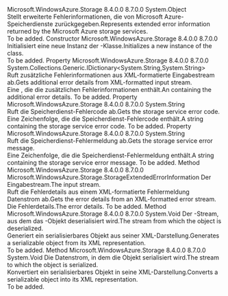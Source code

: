 <Type Name="StorageExtendedErrorInformation" FullName="Microsoft.WindowsAzure.Storage.StorageExtendedErrorInformation">
  <TypeSignature Language="C#" Value="public sealed class StorageExtendedErrorInformation" />
  <TypeSignature Language="ILAsm" Value=".class public auto ansi serializable sealed beforefieldinit StorageExtendedErrorInformation extends System.Object" />
  <TypeSignature Language="DocId" Value="T:Microsoft.WindowsAzure.Storage.StorageExtendedErrorInformation" />
  <TypeSignature Language="VB.NET" Value="Public NotInheritable Class StorageExtendedErrorInformation" />
  <TypeSignature Language="F#" Value="type StorageExtendedErrorInformation = class" />
  <AssemblyInfo>
    <AssemblyName>Microsoft.WindowsAzure.Storage</AssemblyName>
    <AssemblyVersion>8.4.0.0</AssemblyVersion>
    <AssemblyVersion>8.7.0.0</AssemblyVersion>
  </AssemblyInfo>
  <Base>
    <BaseTypeName>System.Object</BaseTypeName>
  </Base>
  <Interfaces />
  <Docs>
    <summary>
            <span data-ttu-id="e365c-101">Stellt erweiterte Fehlerinformationen, die von Microsoft Azure-Speicherdienste zurückgegeben.</span><span class="sxs-lookup"><span data-stu-id="e365c-101">Represents extended error information returned by the Microsoft Azure storage services.</span></span>
            </summary>
    <remarks>To be added.</remarks>
  </Docs>
  <Members>
    <Member MemberName=".ctor">
      <MemberSignature Language="C#" Value="public StorageExtendedErrorInformation ();" />
      <MemberSignature Language="ILAsm" Value=".method public hidebysig specialname rtspecialname instance void .ctor() cil managed" />
      <MemberSignature Language="DocId" Value="M:Microsoft.WindowsAzure.Storage.StorageExtendedErrorInformation.#ctor" />
      <MemberSignature Language="VB.NET" Value="Public Sub New ()" />
      <MemberType>Constructor</MemberType>
      <AssemblyInfo>
        <AssemblyName>Microsoft.WindowsAzure.Storage</AssemblyName>
        <AssemblyVersion>8.4.0.0</AssemblyVersion>
        <AssemblyVersion>8.7.0.0</AssemblyVersion>
      </AssemblyInfo>
      <Parameters />
      <Docs>
        <summary>
            <span data-ttu-id="e365c-102">Initialisiert eine neue Instanz der <see cref="T:Microsoft.WindowsAzure.Storage.StorageExtendedErrorInformation" />-Klasse.</span><span class="sxs-lookup"><span data-stu-id="e365c-102">Initializes a new instance of the <see cref="T:Microsoft.WindowsAzure.Storage.StorageExtendedErrorInformation" /> class.</span></span>
            </summary>
        <remarks>To be added.</remarks>
      </Docs>
    </Member>
    <Member MemberName="AdditionalDetails">
      <MemberSignature Language="C#" Value="public System.Collections.Generic.IDictionary&lt;string,string&gt; AdditionalDetails { get; }" />
      <MemberSignature Language="ILAsm" Value=".property instance class System.Collections.Generic.IDictionary`2&lt;string, string&gt; AdditionalDetails" />
      <MemberSignature Language="DocId" Value="P:Microsoft.WindowsAzure.Storage.StorageExtendedErrorInformation.AdditionalDetails" />
      <MemberSignature Language="VB.NET" Value="Public ReadOnly Property AdditionalDetails As IDictionary(Of String, String)" />
      <MemberSignature Language="F#" Value="member this.AdditionalDetails : System.Collections.Generic.IDictionary&lt;string, string&gt;" Usage="Microsoft.WindowsAzure.Storage.StorageExtendedErrorInformation.AdditionalDetails" />
      <MemberType>Property</MemberType>
      <AssemblyInfo>
        <AssemblyName>Microsoft.WindowsAzure.Storage</AssemblyName>
        <AssemblyVersion>8.4.0.0</AssemblyVersion>
        <AssemblyVersion>8.7.0.0</AssemblyVersion>
      </AssemblyInfo>
      <ReturnValue>
        <ReturnType>System.Collections.Generic.IDictionary&lt;System.String,System.String&gt;</ReturnType>
      </ReturnValue>
      <Docs>
        <summary>
            <span data-ttu-id="e365c-103">Ruft zusätzliche Fehlerinformationen aus XML-formatierte Eingabestream ab.</span><span class="sxs-lookup"><span data-stu-id="e365c-103">Gets additional error details from XML-formatted input stream.</span></span>
            </summary>
        <value><span data-ttu-id="e365c-104">Eine <see cref="T:System.Collections.Generic.IDictionary`2" /> , die die zusätzlichen Fehlerinformationen enthält.</span><span class="sxs-lookup"><span data-stu-id="e365c-104">An <see cref="T:System.Collections.Generic.IDictionary`2" /> containing the additional error details.</span></span></value>
        <remarks>To be added.</remarks>
      </Docs>
    </Member>
    <Member MemberName="ErrorCode">
      <MemberSignature Language="C#" Value="public string ErrorCode { get; }" />
      <MemberSignature Language="ILAsm" Value=".property instance string ErrorCode" />
      <MemberSignature Language="DocId" Value="P:Microsoft.WindowsAzure.Storage.StorageExtendedErrorInformation.ErrorCode" />
      <MemberSignature Language="VB.NET" Value="Public ReadOnly Property ErrorCode As String" />
      <MemberSignature Language="F#" Value="member this.ErrorCode : string" Usage="Microsoft.WindowsAzure.Storage.StorageExtendedErrorInformation.ErrorCode" />
      <MemberType>Property</MemberType>
      <AssemblyInfo>
        <AssemblyName>Microsoft.WindowsAzure.Storage</AssemblyName>
        <AssemblyVersion>8.4.0.0</AssemblyVersion>
        <AssemblyVersion>8.7.0.0</AssemblyVersion>
      </AssemblyInfo>
      <ReturnValue>
        <ReturnType>System.String</ReturnType>
      </ReturnValue>
      <Docs>
        <summary>
            <span data-ttu-id="e365c-105">Ruft die Speicherdienst-Fehlercode ab.</span><span class="sxs-lookup"><span data-stu-id="e365c-105">Gets the storage service error code.</span></span>
            </summary>
        <value><span data-ttu-id="e365c-106">Eine Zeichenfolge, die die Speicherdienst-Fehlercode enthält.</span><span class="sxs-lookup"><span data-stu-id="e365c-106">A string containing the storage service error code.</span></span></value>
        <remarks>To be added.</remarks>
      </Docs>
    </Member>
    <Member MemberName="ErrorMessage">
      <MemberSignature Language="C#" Value="public string ErrorMessage { get; }" />
      <MemberSignature Language="ILAsm" Value=".property instance string ErrorMessage" />
      <MemberSignature Language="DocId" Value="P:Microsoft.WindowsAzure.Storage.StorageExtendedErrorInformation.ErrorMessage" />
      <MemberSignature Language="VB.NET" Value="Public ReadOnly Property ErrorMessage As String" />
      <MemberSignature Language="F#" Value="member this.ErrorMessage : string" Usage="Microsoft.WindowsAzure.Storage.StorageExtendedErrorInformation.ErrorMessage" />
      <MemberType>Property</MemberType>
      <AssemblyInfo>
        <AssemblyName>Microsoft.WindowsAzure.Storage</AssemblyName>
        <AssemblyVersion>8.4.0.0</AssemblyVersion>
        <AssemblyVersion>8.7.0.0</AssemblyVersion>
      </AssemblyInfo>
      <ReturnValue>
        <ReturnType>System.String</ReturnType>
      </ReturnValue>
      <Docs>
        <summary>
            <span data-ttu-id="e365c-107">Ruft die Speicherdienst-Fehlermeldung ab.</span><span class="sxs-lookup"><span data-stu-id="e365c-107">Gets the storage service error message.</span></span>
            </summary>
        <value><span data-ttu-id="e365c-108">Eine Zeichenfolge, die die Speicherdienst-Fehlermeldung enthält.</span><span class="sxs-lookup"><span data-stu-id="e365c-108">A string containing the storage service error message.</span></span></value>
        <remarks>To be added.</remarks>
      </Docs>
    </Member>
    <Member MemberName="ReadFromStream">
      <MemberSignature Language="C#" Value="public static Microsoft.WindowsAzure.Storage.StorageExtendedErrorInformation ReadFromStream (System.IO.Stream inputStream);" />
      <MemberSignature Language="ILAsm" Value=".method public static hidebysig class Microsoft.WindowsAzure.Storage.StorageExtendedErrorInformation ReadFromStream(class System.IO.Stream inputStream) cil managed" />
      <MemberSignature Language="DocId" Value="M:Microsoft.WindowsAzure.Storage.StorageExtendedErrorInformation.ReadFromStream(System.IO.Stream)" />
      <MemberSignature Language="VB.NET" Value="Public Shared Function ReadFromStream (inputStream As Stream) As StorageExtendedErrorInformation" />
      <MemberSignature Language="F#" Value="static member ReadFromStream : System.IO.Stream -&gt; Microsoft.WindowsAzure.Storage.StorageExtendedErrorInformation" Usage="Microsoft.WindowsAzure.Storage.StorageExtendedErrorInformation.ReadFromStream inputStream" />
      <MemberType>Method</MemberType>
      <AssemblyInfo>
        <AssemblyName>Microsoft.WindowsAzure.Storage</AssemblyName>
        <AssemblyVersion>8.4.0.0</AssemblyVersion>
        <AssemblyVersion>8.7.0.0</AssemblyVersion>
      </AssemblyInfo>
      <ReturnValue>
        <ReturnType>Microsoft.WindowsAzure.Storage.StorageExtendedErrorInformation</ReturnType>
      </ReturnValue>
      <Parameters>
        <Parameter Name="inputStream" Type="System.IO.Stream" />
      </Parameters>
      <Docs>
        <param name="inputStream"><span data-ttu-id="e365c-109">Der Eingabestream.</span><span class="sxs-lookup"><span data-stu-id="e365c-109">The input stream.</span></span></param>
        <summary>
            <span data-ttu-id="e365c-110">Ruft die Fehlerdetails aus einem XML-formatierte Fehlermeldung Datenstrom ab.</span><span class="sxs-lookup"><span data-stu-id="e365c-110">Gets the error details from an XML-formatted error stream.</span></span>
            </summary>
        <returns><span data-ttu-id="e365c-111">Die Fehlerdetails.</span><span class="sxs-lookup"><span data-stu-id="e365c-111">The error details.</span></span></returns>
        <remarks>To be added.</remarks>
      </Docs>
    </Member>
    <Member MemberName="ReadXml">
      <MemberSignature Language="C#" Value="public void ReadXml (System.Xml.XmlReader reader);" />
      <MemberSignature Language="ILAsm" Value=".method public hidebysig instance void ReadXml(class System.Xml.XmlReader reader) cil managed" />
      <MemberSignature Language="DocId" Value="M:Microsoft.WindowsAzure.Storage.StorageExtendedErrorInformation.ReadXml(System.Xml.XmlReader)" />
      <MemberSignature Language="VB.NET" Value="Public Sub ReadXml (reader As XmlReader)" />
      <MemberSignature Language="F#" Value="member this.ReadXml : System.Xml.XmlReader -&gt; unit" Usage="storageExtendedErrorInformation.ReadXml reader" />
      <MemberType>Method</MemberType>
      <AssemblyInfo>
        <AssemblyName>Microsoft.WindowsAzure.Storage</AssemblyName>
        <AssemblyVersion>8.4.0.0</AssemblyVersion>
        <AssemblyVersion>8.7.0.0</AssemblyVersion>
      </AssemblyInfo>
      <ReturnValue>
        <ReturnType>System.Void</ReturnType>
      </ReturnValue>
      <Parameters>
        <Parameter Name="reader" Type="System.Xml.XmlReader" />
      </Parameters>
      <Docs>
        <param name="reader"><span data-ttu-id="e365c-112">Der <see cref="T:System.Xml.XmlReader" />-Stream, aus dem das <see cref="T:Microsoft.WindowsAzure.Storage.StorageExtendedErrorInformation" />-Objekt deserialisiert wird.</span><span class="sxs-lookup"><span data-stu-id="e365c-112">The <see cref="T:System.Xml.XmlReader" /> stream from which the <see cref="T:Microsoft.WindowsAzure.Storage.StorageExtendedErrorInformation" /> object is deserialized.</span></span></param>
        <summary>
            <span data-ttu-id="e365c-113">Generiert ein serialisierbares <see cref="T:Microsoft.WindowsAzure.Storage.StorageExtendedErrorInformation" /> Objekt aus seiner XML-Darstellung.</span><span class="sxs-lookup"><span data-stu-id="e365c-113">Generates a serializable <see cref="T:Microsoft.WindowsAzure.Storage.StorageExtendedErrorInformation" /> object from its XML representation.</span></span>
            </summary>
        <remarks>To be added.</remarks>
      </Docs>
    </Member>
    <Member MemberName="WriteXml">
      <MemberSignature Language="C#" Value="public void WriteXml (System.Xml.XmlWriter writer);" />
      <MemberSignature Language="ILAsm" Value=".method public hidebysig instance void WriteXml(class System.Xml.XmlWriter writer) cil managed" />
      <MemberSignature Language="DocId" Value="M:Microsoft.WindowsAzure.Storage.StorageExtendedErrorInformation.WriteXml(System.Xml.XmlWriter)" />
      <MemberSignature Language="VB.NET" Value="Public Sub WriteXml (writer As XmlWriter)" />
      <MemberSignature Language="F#" Value="member this.WriteXml : System.Xml.XmlWriter -&gt; unit" Usage="storageExtendedErrorInformation.WriteXml writer" />
      <MemberType>Method</MemberType>
      <AssemblyInfo>
        <AssemblyName>Microsoft.WindowsAzure.Storage</AssemblyName>
        <AssemblyVersion>8.4.0.0</AssemblyVersion>
        <AssemblyVersion>8.7.0.0</AssemblyVersion>
      </AssemblyInfo>
      <ReturnValue>
        <ReturnType>System.Void</ReturnType>
      </ReturnValue>
      <Parameters>
        <Parameter Name="writer" Type="System.Xml.XmlWriter" />
      </Parameters>
      <Docs>
        <param name="writer"><span data-ttu-id="e365c-114">Die <see cref="T:System.Xml.XmlWriter" /> Datenstrom, in dem die <see cref="T:Microsoft.WindowsAzure.Storage.StorageExtendedErrorInformation" /> Objekt serialisiert wird.</span><span class="sxs-lookup"><span data-stu-id="e365c-114">The <see cref="T:System.Xml.XmlWriter" /> stream to which the <see cref="T:Microsoft.WindowsAzure.Storage.StorageExtendedErrorInformation" /> object is serialized.</span></span></param>
        <summary>
            <span data-ttu-id="e365c-115">Konvertiert ein serialisierbares <see cref="T:Microsoft.WindowsAzure.Storage.StorageExtendedErrorInformation" /> Objekt in seine XML-Darstellung.</span><span class="sxs-lookup"><span data-stu-id="e365c-115">Converts a serializable <see cref="T:Microsoft.WindowsAzure.Storage.StorageExtendedErrorInformation" /> object into its XML representation.</span></span>
            </summary>
        <remarks>To be added.</remarks>
      </Docs>
    </Member>
  </Members>
</Type>